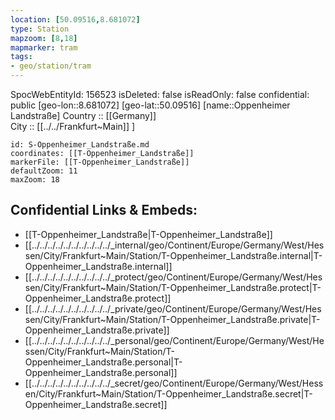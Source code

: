 ```yaml
---
location: [50.09516,8.681072] 
type: Station 
mapzoom: [8,18] 
mapmarker: tram 
tags:
- geo/station/tram
---
```

SpocWebEntityId: 156523
isDeleted: false
isReadOnly: false
confidential: public
[geo-lon::8.681072] 
[geo-lat::50.09516] 
[name::Oppenheimer Landstraße] 
Country :: [[Germany]]  
City :: [[../../Frankfurt~Main]] ] 


```leaflet
id: S-Oppenheimer_Landstraße.md
coordinates: [[T-Oppenheimer_Landstraße]] 
markerFile: [[T-Oppenheimer_Landstraße]] 
defaultZoom: 11 
maxZoom: 18
```


## Confidential Links & Embeds: 
- [[T-Oppenheimer_Landstraße|T-Oppenheimer_Landstraße]] 
- [[../../../../../../../../../../_internal/geo/Continent/Europe/Germany/West/Hessen/City/Frankfurt~Main/Station/T-Oppenheimer_Landstraße.internal|T-Oppenheimer_Landstraße.internal]] 
- [[../../../../../../../../../../_protect/geo/Continent/Europe/Germany/West/Hessen/City/Frankfurt~Main/Station/T-Oppenheimer_Landstraße.protect|T-Oppenheimer_Landstraße.protect]] 
- [[../../../../../../../../../../_private/geo/Continent/Europe/Germany/West/Hessen/City/Frankfurt~Main/Station/T-Oppenheimer_Landstraße.private|T-Oppenheimer_Landstraße.private]] 
- [[../../../../../../../../../../_personal/geo/Continent/Europe/Germany/West/Hessen/City/Frankfurt~Main/Station/T-Oppenheimer_Landstraße.personal|T-Oppenheimer_Landstraße.personal]] 
- [[../../../../../../../../../../_secret/geo/Continent/Europe/Germany/West/Hessen/City/Frankfurt~Main/Station/T-Oppenheimer_Landstraße.secret|T-Oppenheimer_Landstraße.secret]] 
